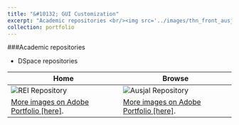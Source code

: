 ```yaml
---
title: "&#10132; GUI Customization"
excerpt: "Academic repositories <br/><img src='../images/thn_front_ausjal.png'>"
collection: portfolio
---
```



###Academic repositories 
+ DSpace repositories 

| Home      | Browse |
| ----------- | ----------- |
| ![REI Repository](../../images/thn_front_rei.png )      | ![Ausjal Repository](../../images/thn_front_ausjal.png)      |
| [More images on Adobe Portfolio [here]](https://leobardooscar.myportfolio.com/academic-institutional-repository-v2 "Behance portfolio ").   | [More images on Adobe Portfolio [here]](https://leobardooscar.myportfolio.com/repository-of-the-association-of-universities-entrusted "GUI & UX design works").        |